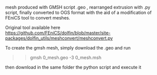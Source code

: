 
mesh produced with GMSH script .geo , rearranged extrusion with .py script, finally converted to OGS format with the aid of a modification of FEniCS tool to convert meshes.

Original tool  available here https://github.com/FEniCS/dolfin/blob/master/site-packages/dolfin_utils/meshconvert/meshconvert.py

To create the gmsh mesh, simply download the .geo and run
>> gmsh 0_mesh.geo -3 0_mesh.msh

then download in the same folder the python script and  execute it
